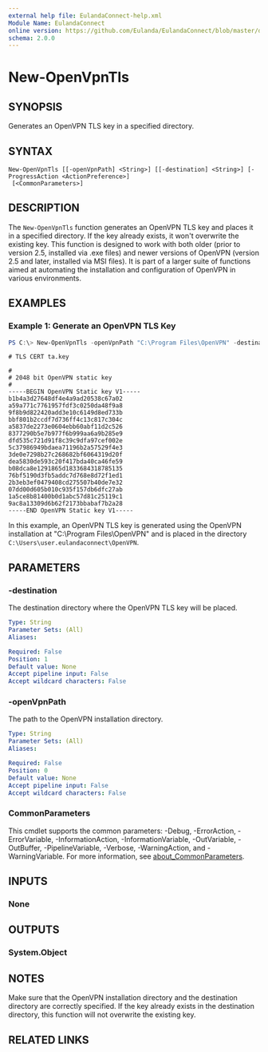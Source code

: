 ```yaml
---
external help file: EulandaConnect-help.xml
Module Name: EulandaConnect
online version: https://github.com/Eulanda/EulandaConnect/blob/master/docs/New-OpenVpnTls.md
schema: 2.0.0
---
```


# New-OpenVpnTls

## SYNOPSIS
Generates an OpenVPN TLS key in a specified directory.

## SYNTAX

```
New-OpenVpnTls [[-openVpnPath] <String>] [[-destination] <String>] [-ProgressAction <ActionPreference>]
 [<CommonParameters>]
```

## DESCRIPTION
The `New-OpenVpnTls` function generates an OpenVPN TLS key and places it in a specified directory. If the key already exists, it won't overwrite the existing key.  This function is designed to work with both older (prior to version 2.5, installed via .exe files) and newer versions of OpenVPN (version 2.5 and later, installed via MSI files).  It is part of a larger suite of functions aimed at automating the installation and configuration of OpenVPN in various environments. 

## EXAMPLES

### Example 1: Generate an OpenVPN TLS Key
```powershell
PS C:\> New-OpenVpnTls -openVpnPath "C:\Program Files\OpenVPN" -destination "$home\.eulandaconnect\OpenVPN"
```

```
# TLS CERT ta.key

#
# 2048 bit OpenVPN static key
#
-----BEGIN OpenVPN Static key V1-----
b1b4a3d27648df4e4a9ad20538c67a02
a59a771c7761957fdf3c0250da48f9a8
9f8b9d822420add3e10c6149d8ed733b
bbf801b2ccdf7d736ff4c13c817c304c
a5837de2273e0604ebb60abf11d2c526
8377290b5e7b977f6b999aa6a9b285e9
dfd535c721d91f8c39c9dfa97cef002e
5c37986949bdaea71196b2a57529f4e3
3de0e7298b27c268682bf6064319d20f
dea5830de593c20f417bda40ca46fe59
b08dca8e1291865d1833684318785135
76bf5190d3fb5addc7d768e8d72f1ed1
2b3eb3ef0479408cd275507b40de7e32
07dd00d605b010c935f157db6dfc27ab
1a5ce8b81400b0d1abc57d81c25119c1
9ac8a13309d6b62f2173bbabaf7b2a28
-----END OpenVPN Static key V1-----
```

In this example, an OpenVPN TLS key is generated using the OpenVPN installation at "C:\Program Files\OpenVPN" and is placed in the directory `C:\Users\user.eulandaconnect\OpenVPN`.

## PARAMETERS

### -destination
The destination directory where the OpenVPN TLS key will be placed.

```yaml
Type: String
Parameter Sets: (All)
Aliases:

Required: False
Position: 1
Default value: None
Accept pipeline input: False
Accept wildcard characters: False
```

### -openVpnPath
The path to the OpenVPN installation directory. 

```yaml
Type: String
Parameter Sets: (All)
Aliases:

Required: False
Position: 0
Default value: None
Accept pipeline input: False
Accept wildcard characters: False
```


### CommonParameters
This cmdlet supports the common parameters: -Debug, -ErrorAction, -ErrorVariable, -InformationAction, -InformationVariable, -OutVariable, -OutBuffer, -PipelineVariable, -Verbose, -WarningAction, and -WarningVariable. For more information, see [about_CommonParameters](http://go.microsoft.com/fwlink/?LinkID=113216).

## INPUTS

### None

## OUTPUTS

### System.Object
## NOTES

Make sure that the OpenVPN installation directory and the destination directory are correctly specified. If the key already exists in the destination directory, this function will not overwrite the existing key.

## RELATED LINKS

